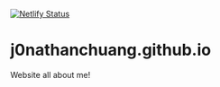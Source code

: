 [![Netlify Status](https://api.netlify.com/api/v1/badges/48df7507-99bb-4b03-bda8-879f6e8f1dbf/deploy-status)](https://app.netlify.com/sites/jonathanchuang/deploys)
# j0nathanchuang.github.io
Website all about me!
